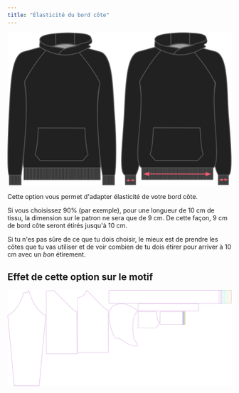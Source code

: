 ```yaml
---
title: "Élasticité du bord côte"
---
```


![Ribbing stretch on Hugo](./ribbingstretch.svg)

Cette option vous permet d'adapter élasticité de votre bord côte.

Si vous choisissez 90% (par exemple), pour une longueur de 10 cm de tissu, la dimension sur le patron ne sera que de 9 cm. De cette façon, 9 cm de bord côte seront étirés jusqu'à 10 cm.

<Note>

Si tu n'es pas sûre de ce que tu dois choisir, le mieux est de prendre les côtes que tu vas utiliser et de voir combien de
tu dois étirer pour arriver à 10 cm avec un _bon_ étirement.

</Note>

## Effet de cette option sur le motif

![Cette image montre l'effet de cette option en superposant plusieurs variantes qui ont une valeur différente pour cette option](hugo_ribbingstretch_sample.svg "Effet de cette option sur le motif")
